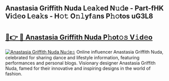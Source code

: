## Anastasia Griffith Nuda L𝚎a𝚔ed N𝚞𝚍e - Part-fHK Vi𝚍𝚎o L𝚎a𝚔s - H𝚘𝚝 O𝚗𝚕yf𝚊ns P𝚑𝚘tos uG3L8

# <h2><a href="http://kfep8a.oniu.top/?m=Anastasia+Griffith+Nuda">🔗👉 🔴 Anastasia Griffith Nuda P𝚑ot𝚘𝚜 V𝚒d𝚎o</a></h2>

[![Anastasia Griffith Nuda Nu𝚍e𝚜](https://i.imgur.com/0qMVB7G.gif)](http://kfep8a.oniu.top/?m=Anastasia+Griffith+Nuda)
Online influencer Anastasia Griffith Nuda, celebrated for sharing dance and lifestyle information, featuring performances and personal blogs. Visionary designer Anastasia Griffith Nuda, famed for their innovative and inspiring designs in the world of fashion.  
